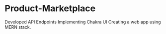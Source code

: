 # Product-Marketplace
Developed API Endpoints
Implementing Chakra UI
Creating a web app using MERN stack.
